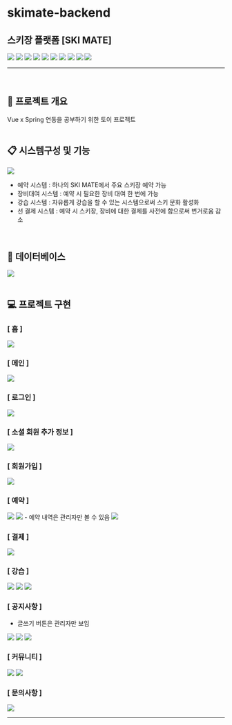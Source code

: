 # skimate-backend
## 스키장 플랫폼 [SKI MATE]
<p> 
<img src="https://img.shields.io/badge/JAVA-09A3D5?style=flat-square&logo=JAVA&logoColor=white"/>
<img src="https://img.shields.io/badge/Spring Boot-6DB33F?style=flat-square&logo=Spring Boot&logoColor=white"/>

<img src="https://img.shields.io/badge/PostgreSQL-4169E1?style=flat-square&logo=PostgreSQL&logoColor=white"/>
<img src="https://img.shields.io/badge/JPA-000000?style=flat-square&logo=JPA&logoColor=white"/>

<img src="https://img.shields.io/badge/Vue.js-4FC08D?style=flat-square&logo=Vue.js&logoColor=white"/>
<img src="https://img.shields.io/badge/Vuetify-1867C0?style=flat-square&logo=Vuetify&logoColor=white"/>

<img src="https://img.shields.io/badge/Google-4285F4?style=flat-square&logo=Google&logoColor=white"/>
<img src="https://img.shields.io/badge/Kakao-FFCD00?style=flat-square&logo=Kakao&logoColor=black"/>
<img src="https://img.shields.io/badge/Naver-03C75A?style=flat-square&logo=Naver&logoColor=white"/>
<img src="https://img.shields.io/badge/I'm port;-E8E8E8?style=flat-square&logo=I'm port;&logoColor=black"/>

</p>
<hr><br>

## 📑 프로젝트 개요
Vue x Spring 연동을 공부하기 위한 토이 프로젝트 <br><br>

## 📋 시스템구성 및 기능
<img src="libs/menu.jpg"> <br>

- 예약 시스템 : 하나의 SKI MATE에서 주요 스키장 예약 가능
- 장비대여 시스템 : 예약 시 필요한 장비 대여 한 번에 가능
- 강습 시스템 : 자유롭게 강습을 할 수 있는 시스템으로써 스키 문화 활성화
- 선 결제 시스템  : 예약 시 스키장, 장비에 대한 결제를 사전에 함으로써 번거로움 감소
<br>

## 💾 데이터베이스
<img src="libs/DB.jpg"> <br>
<BR>

## 💻 프로젝트 구현

### [ 홈 ]
<img src="libs/1.jpg">
<br>

### [ 메인 ]
<img src="libs/2.jpg">
<br>

### [ 로그인 ]
<img src="libs/3.jpg">
<br>

### [ 소셜 회원 추가 정보 ]
<img src="libs/4.jpg">
<br>

### [ 회원가입 ]
<img src="libs/5.jpg">
<Br>

### [ 예약 ]
<img src="libs/6.jpg">
<img src="libs/7.jpg">
- 예약 내역은 관리자만 볼 수 있음
<img src="libs/8.jpg">
<br>

### [ 결제 ]
<img src="libs/9.jpg">
<br>

### [ 강습 ]
<img src="libs/10.jpg">
<img src="libs/11.jpg">
<img src="libs/12.jpg">
<br>

### [ 공지사항 ] 
- 글쓰기 버튼은 관리자만 보임
<img src="libs/13.jpg">
<img src="libs/14.jpg">
<img src="libs/15.jpg">
<br>

### [ 커뮤니티 ] 
<img src="libs/16.jpg">
<img src="libs/17.jpg">
<br>

### [ 문의사항 ]
<img src="libs/18.jpg">
<br>
<hr>
<Br>
